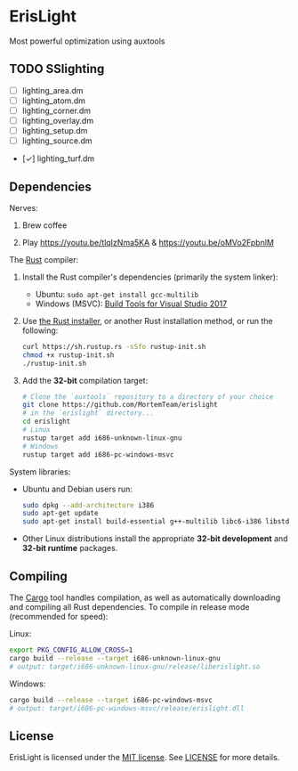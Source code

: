 # ErisLight
Most powerful optimization using auxtools

## TODO SSlighting

- [ ] lighting_area.dm
- [ ] lighting_atom.dm
- [ ] lighting_corner.dm
- [ ] lighting_overlay.dm
- [ ] lighting_setup.dm
- [ ] lighting_source.dm
- [✓] lighting_turf.dm

## Dependencies

Nerves:

1. Brew coffee

2. Play https://youtu.be/tlqIzNma5KA & https://youtu.be/oMVo2FpbnlM

The [Rust] compiler:

1. Install the Rust compiler's dependencies (primarily the system linker):

   * Ubuntu: `sudo apt-get install gcc-multilib`
   * Windows (MSVC): [Build Tools for Visual Studio 2017][msvc]

1. Use [the Rust installer](https://rustup.rs), or another Rust installation method,
   or run the following:

    ```sh
    curl https://sh.rustup.rs -sSfo rustup-init.sh
    chmod +x rustup-init.sh
    ./rustup-init.sh
    ```

1. Add the **32-bit** compilation target:

    ```sh
    # Clone the `auxtools` repository to a directory of your choice
    git clone https://github.com/MortemTeam/erislight
    # in the `erislight` directory...
    cd erislight
    # Linux
    rustup target add i686-unknown-linux-gnu
    # Windows
    rustup target add i686-pc-windows-msvc
    ```

System libraries:

* Ubuntu and Debian users run:

    ```sh
    sudo dpkg --add-architecture i386
    sudo apt-get update
    sudo apt-get install build-essential g++-multilib libc6-i386 libstdc++6:i386
    ```

* Other Linux distributions install the appropriate **32-bit development** and **32-bit runtime** packages.

## Compiling

The [Cargo] tool handles compilation, as well as automatically downloading and
compiling all Rust dependencies. To compile in release mode (recommended for speed):

Linux:
```sh
export PKG_CONFIG_ALLOW_CROSS=1
cargo build --release --target i686-unknown-linux-gnu
# output: target/i686-unknown-linux-gnu/release/liberislight.so
```

Windows:

```sh
cargo build --release --target i686-pc-windows-msvc
# output: target/i686-pc-windows-msvc/release/erislight.dll
```

[Rust]: https://rust-lang.org
[Cargo]: https://doc.rust-lang.org/cargo
[rustup]: https://rustup.rs
[msvc]: https://visualstudio.microsoft.com/thank-you-downloading-visual-studio/?sku=BuildTools

## License

ErisLight is licensed under the [MIT license](https://en.wikipedia.org/wiki/MIT_License).
See [LICENSE](./LICENSE) for more details.
